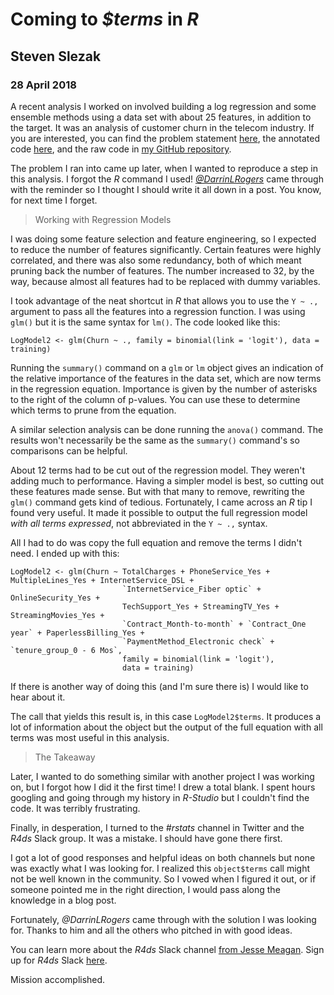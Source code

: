 # Coming to *$terms* in *R*

## Steven Slezak

### 28 April 2018

A recent analysis I worked on involved building a log regression and some ensemble methods using a data set with about 25 features, in addition to the target. It was an analysis of customer churn in the telecom industry. If you are interested, you can find the problem statement [here][1], the annotated code [here][2], and the raw code in [my GitHub repository][3].

The problem I ran into came up later, when I wanted to reproduce a step in this analysis. I forgot the *R* command I used! [*@DarrinLRogers*][4] came through with the reminder so I thought I should write it all down in a post. You know, for next time I forget.

>Working with Regression Models

I was doing some feature selection and feature engineering, so I expected to reduce the number of features significantly. Certain features were highly correlated, and there was also some redundancy, both of which meant pruning back the number of features. The number increased to 32, by the way, because almost all features had to be replaced with dummy variables.

I took advantage of the neat shortcut in *R* that allows you to use the `Y ~ .,` argument to pass all the features into a regression function. I was using `glm()` but it is the same syntax for `lm()`. The code looked like this:

    LogModel2 <- glm(Churn ~ ., family = binomial(link = 'logit'), data = training)
    

Running the `summary()` command on a `glm` or `lm` object gives an indication of the relative importance of the features in the data set, which are now terms in the regression equation. Importance is given by the number of asterisks to the right of the column of p-values. You can use these to determine which terms to prune from the equation.

A similar selection analysis can be done running the `anova()` command. The results won't necessarily be the same as the `summary()` command's so comparisons can be helpful.

About 12 terms had to be cut out of the regression model. They weren't adding much to performance. Having a simpler model is best, so cutting out these features made sense. But with that many to remove, rewriting the `glm()` command gets kind of tedious. Fortunately, I came across an *R* tip I found very useful. It made it possible to output the full regression model *with all terms expressed*, not abbreviated in the `Y ~ .,` syntax.

All I had to do was copy the full equation and remove the terms I didn't need. I ended up with this:

    LogModel2 <- glm(Churn ~ TotalCharges + PhoneService_Yes + MultipleLines_Yes + InternetService_DSL + 
                             `InternetService_Fiber optic` + OnlineSecurity_Yes + 
                             TechSupport_Yes + StreamingTV_Yes + StreamingMovies_Yes + 
                             `Contract_Month-to-month` + `Contract_One year` + PaperlessBilling_Yes +
                             `PaymentMethod_Electronic check` + `tenure_group_0 - 6 Mos`,
                             family = binomial(link = 'logit'), 
                             data = training)
    

If there is another way of doing this (and I'm sure there is) I would like to hear about it.

The call that yields this result is, in this case `LogModel2$terms`. It produces a lot of information about the object but the output of the full equation with all terms was most useful in this analysis.

>The Takeaway

Later, I wanted to do something similar with another project I was working on, but I forgot how I did it the first time! I drew a total blank. I spent hours googling and going through my history in *R-Studio* but I couldn't find the code. It was terribly frustrating.

Finally, in desperation, I turned to the *#rstats* channel in Twitter and the *R4ds* Slack group. It was a mistake. I should have gone there first.

I got a lot of good responses and helpful ideas on both channels but none was exactly what I was looking for. I realized this `object$terms` call might not be well known in the community. So I vowed when I figured it out, or if someone pointed me in the right direction, I would pass along the knowledge in a blog post.

Fortunately, *@DarrinLRogers* came through with the solution I was looking for. Thanks to him and all the others who pitched in with good ideas.

You can learn more about the *R4ds* Slack channel [from Jesse Meagan][5]. Sign up for *R4ds* Slack [here][6].

Mission accomplished.

 [1]: https://seslezak.github.io/R-Code/Telco_Churn_Reg_PS.html
 [2]: https://seslezak.github.io/R-Code/Telco_Churn_Reg.html
 [3]: https://github.com/seslezak/R-Code/blob/master/Telco%20Customer%20Churn%20Regression
 [4]: https://twitter.com/DarrinLRogers
 [5]: https://medium.com/@kierisi/r4ds-the-next-iteration-d51e0a1b0b82
 [6]: https://docs.google.com/forms/d/e/1FAIpQLSeT3zfzjWxoaQ6RmUEdT9n0xtvkuSaMeBetDQLpzNJvGUB6IQ/viewform
